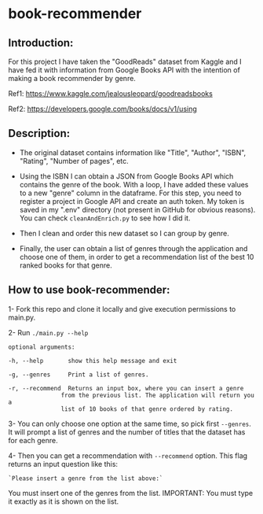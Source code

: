 # book-recommender

## Introduction:

For this project I have taken the "GoodReads" dataset from Kaggle and I have fed it with information from Google Books API with the intention of making a book recommender by genre.

Ref1: https://www.kaggle.com/jealousleopard/goodreadsbooks

Ref2: https://developers.google.com/books/docs/v1/using

## Description:

- The original dataset contains information like "Title", "Author", "ISBN", "Rating", "Number of pages", etc.

- Using the ISBN I can obtain a JSON from Google Books API which contains the genre of the book. With a loop, I have added these values to a new "genre" column in the dataframe. For this step, you need to register a project in Google API and create an auth token. My token is saved in my ".env" directory (not present in GitHub for obvious reasons). You can check `cleanAndEnrich.py` to see how I did it.

- Then I clean and order this new dataset so I can group by genre.

- Finally, the user can obtain a list of genres through the application and choose one of them, in order to get a recommendation list of the best 10 ranked books for that genre.

## How to use book-recommender:

1- Fork this repo and clone it locally and give execution permissions to main.py.

2- Run `./main.py --help`


    optional arguments:

    -h, --help       show this help message and exit

    -g, --genres     Print a list of genres.

    -r, --recommend  Returns an input box, where you can insert a genre
                   from the previous list. The application will return you a
                   list of 10 books of that genre ordered by rating.


3- You can only choose one option at the same time, so pick first `--genres`. It will prompt a list of genres and the number of titles that the dataset has for each genre.

4- Then you can get a recommendation with `--recommend` option. This flag returns an input question like this:

    `Please insert a genre from the list above:`

You must insert one of the genres from the list. IMPORTANT: You must type it exactly as it is shown on the list.




